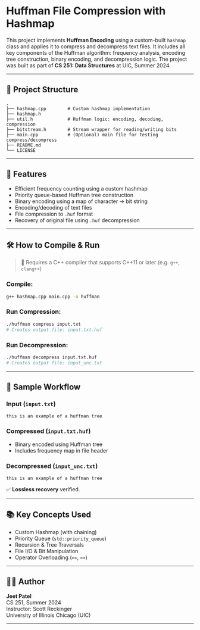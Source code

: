 # Huffman File Compression with Hashmap

This project implements **Huffman Encoding** using a custom-built `hashmap` class and applies it to compress and decompress text files. It includes all key components of the Huffman algorithm: frequency analysis, encoding tree construction, binary encoding, and decompression logic. The project was built as part of **CS 251: Data Structures** at UIC, Summer 2024.

---

## 📁 Project Structure

```
.
├── hashmap.cpp        # Custom hashmap implementation
├── hashmap.h
├── util.h             # Huffman logic: encoding, decoding, compression
├── bitstream.h        # Stream wrapper for reading/writing bits
├── main.cpp           # (Optional) main file for testing compress/decompress
├── README.md
└── LICENSE
```

---

## 🚀 Features

- Efficient frequency counting using a custom hashmap
- Priority queue-based Huffman tree construction
- Binary encoding using a map of character → bit string
- Encoding/decoding of text files
- File compression to `.huf` format
- Recovery of original file using `.huf` decompression

---

## 🛠 How to Compile & Run

> 📌 Requires a C++ compiler that supports C++11 or later (e.g. `g++`, `clang++`)

### Compile:
```bash
g++ hashmap.cpp main.cpp -o huffman
```

### Run Compression:
```bash
./huffman compress input.txt
# Creates output file: input.txt.huf
```

### Run Decompression:
```bash
./huffman decompress input.txt.huf
# Creates output file: input_unc.txt
```

---

## 🧪 Sample Workflow

### Input (`input.txt`)
```
this is an example of a huffman tree
```

### Compressed (`input.txt.huf`)
- Binary encoded using Huffman tree
- Includes frequency map in file header

### Decompressed (`input_unc.txt`)
```
this is an example of a huffman tree
```

✅ **Lossless recovery** verified.

---

## 📚 Key Concepts Used

- Custom Hashmap (with chaining)
- Priority Queue (`std::priority_queue`)
- Recursion & Tree Traversals
- File I/O & Bit Manipulation
- Operator Overloading (`<<`, `>>`)

---

## 🧑‍💻 Author

**Jeet Patel**  
CS 251, Summer 2024  
Instructor: Scott Reckinger  
University of Illinois Chicago (UIC)

---
